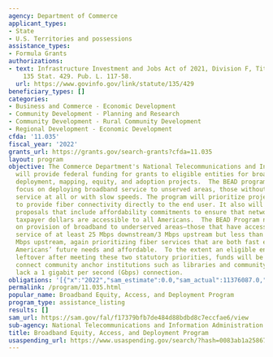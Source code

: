 ```yaml
---
agency: Department of Commerce
applicant_types:
- State
- U.S. Territories and possessions
assistance_types:
- Formula Grants
authorizations:
- text: Infrastructure Investment and Jobs Act of 2021, Division F, Title I, 60102.
    135 Stat. 429. Pub. L. 117-58.
  url: https://www.govinfo.gov/link/statute/135/429
beneficiary_types: []
categories:
- Business and Commerce - Economic Development
- Community Development - Planning and Research
- Community Development - Rural Community Development
- Regional Development - Economic Development
cfda: '11.035'
fiscal_year: '2022'
grants_url: https://grants.gov/search-grants?cfda=11.035
layout: program
objective: The Commerce Department's National Telecommunications and Information Administration
  will provide federal funding for grants to eligible entities for broadband planning,
  deployment, mapping, equity, and adoption projects.  The BEAD program will first
  focus on deploying broadband service to unserved areas, those without any broadband
  service at all or with slow speeds. The program will prioritize projects designed
  to provide fiber connectivity directly to the end user. It also will prioritize
  proposals that include affordability commitments to ensure that networks built using
  taxpayer dollars are accessible to all Americans.  The BEAD Program next will focus
  on provision of broadband to underserved areas—those that have access to broadband
  service of at least 25 Mbps downstream/3 Mbps upstream but less than 100 Mbps downstream/20
  Mbps upstream, again prioritizing fiber services that are both fast enough to accommodate
  Americans’ future needs and affordable.  To the extent an eligible entity has funds
  leftover after meeting these two statutory priorities, funds will be allotted to
  connect community anchor institutions such as libraries and community centers that
  lack a 1 gigabit per second (Gbps) connection.
obligations: '[{"x":"2022","sam_estimate":0.0,"sam_actual":11376087.0,"usa_spending_actual":11376087.09},{"x":"2023","sam_estimate":243174418.0,"sam_actual":0.0,"usa_spending_actual":244424370.46},{"x":"2024","sam_estimate":41600000000.0,"sam_actual":0.0,"usa_spending_actual":24408576434.84}]'
permalink: /program/11.035.html
popular_name: Broadband Equity, Access, and Deployment Program
program_type: assistance_listing
results: []
sam_url: https://sam.gov/fal/f17379bfb7de484d88bdbd8c7eccfae6/view
sub-agency: National Telecommunications and Information Administration
title: Broadband Equity, Access, and Deployment Program
usaspending_url: https://www.usaspending.gov/search/?hash=0083ab1a25867c9e010540894fa204b3
---
```

